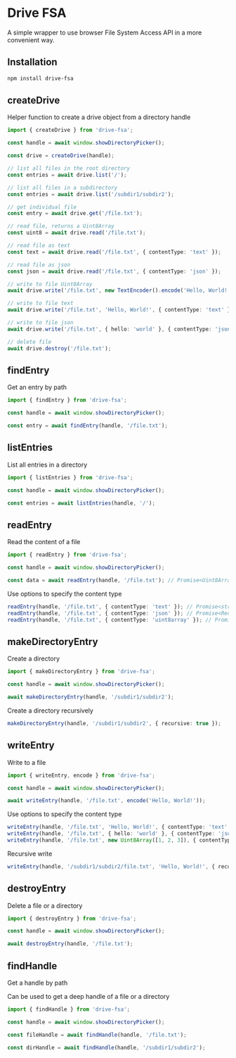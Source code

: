 # Drive FSA

A simple wrapper to use browser File System Access API in a more convenient way.


## Installation

```bash 
npm install drive-fsa
```

## createDrive

Helper function to create a drive object from a directory handle

```ts
import { createDrive } from 'drive-fsa';

const handle = await window.showDirectoryPicker();

const drive = createDrive(handle);

// list all files in the root directory
const entries = await drive.list('/');

// list all files in a subdirectory
const entries = await drive.list('/subdir1/subdir2');

// get individual file
const entry = await drive.get('/file.txt');

// read file, returns a Uint8Array
const uint8 = await drive.read('/file.txt');

// read file as text
const text = await drive.read('/file.txt', { contentType: 'text' });

// read file as json 
const json = await drive.read('/file.txt', { contentType: 'json' });

// write to file Uint8Array
await drive.write('/file.txt', new TextEncoder().encode('Hello, World!'));

// write to file text 
await drive.write('/file.txt', 'Hello, World!', { contentType: 'text' });

// write to file json 
await drive.write('/file.txt', { hello: 'world' }, { contentType: 'json' });

// delete file 
await drive.destroy('/file.txt');
```

## findEntry 

Get an entry by path

```ts
import { findEntry } from 'drive-fsa';

const handle = await window.showDirectoryPicker();

const entry = await findEntry(handle, '/file.txt');
```

## listEntries

List all entries in a directory

```ts 
import { listEntries } from 'drive-fsa';

const handle = await window.showDirectoryPicker();

const entries = await listEntries(handle, '/');
```

## readEntry

Read the content of a file

```ts 
import { readEntry } from 'drive-fsa';

const handle = await window.showDirectoryPicker();

const data = await readEntry(handle, '/file.txt'); // Promise<Uint8Array>
```

Use options to specify the content type

```ts 
readEntry(handle, '/file.txt', { contentType: 'text' }); // Promise<string>
readEntry(handle, '/file.txt', { contentType: 'json' }); // Promise<Record<string, any>>
readEntry(handle, '/file.txt', { contentType: 'uint8array' }); // Promise<Uint8Array>
```

## makeDirectoryEntry

Create a directory

```ts 
import { makeDirectoryEntry } from 'drive-fsa'; 

const handle = await window.showDirectoryPicker();

await makeDirectoryEntry(handle, '/subdir1/subdir2');
```
Create a directory recursively

```ts 
makeDirectoryEntry(handle, '/subdir1/subdir2', { recursive: true });
```

## writeEntry 

Write to a file

```ts 
import { writeEntry, encode } from 'drive-fsa';

const handle = await window.showDirectoryPicker();

await writeEntry(handle, '/file.txt', encode('Hello, World!'));
```

Use options to specify the content type

```ts 
writeEntry(handle, '/file.txt', 'Hello, World!', { contentType: 'text' });
writeEntry(handle, '/file.txt', { hello: 'world' }, { contentType: 'json' });
writeEntry(handle, '/file.txt', new Uint8Array([1, 2, 3]), { contentType: 'uint8array' });
```

Recursive write

```ts 
writeEntry(handle, '/subdir1/subdir2/file.txt', 'Hello, World!', { recursive: true });
```

## destroyEntry 

Delete a file or a directory

```ts
import { destroyEntry } from 'drive-fsa';

const handle = await window.showDirectoryPicker();

await destroyEntry(handle, '/file.txt');
```

## findHandle

Get a handle by path

Can be used to get a deep handle of a file or a directory

```ts
import { findHandle } from 'drive-fsa';

const handle = await window.showDirectoryPicker();

const fileHandle = await findHandle(handle, '/file.txt');

const dirHandle = await findHandle(handle, '/subdir1/subdir2');
```
